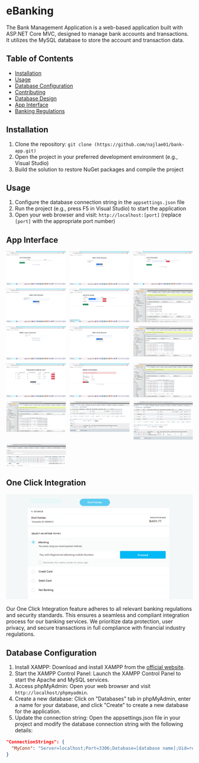 # eBanking

The Bank Management Application is a web-based application built with ASP.NET Core MVC, designed to manage bank accounts and transactions. It utilizes the MySQL database to store the account and transaction data.

## Table of Contents

- [Installation](#installation)
- [Usage](#usage)
- [Database Configuration](#database-configuration)
- [Contributing](#contributing)
- [Database Design](#database-design)
- [App Interface](#app-interface)
- [Banking Regulations](#banking-regulations)

## Installation

1. Clone the repository: `git clone (https://github.com/najlae01/bank-app.git)`
2. Open the project in your preferred development environment (e.g., Visual Studio)
3. Build the solution to restore NuGet packages and compile the project

## Usage

1. Configure the database connection string in the `appsettings.json` file
2. Run the project (e.g., press F5 in Visual Studio) to start the application
3. Open your web browser and visit: `http://localhost:[port]` (replace `[port]` with the appropriate port number)

## App Interface

<div style="display: grid; grid-template-columns: repeat(3, 1fr); gap: 10px;">
    <img src="readme-images/1.png" width="200">
    <img src="readme-images/2.png" width="200">
    <img src="readme-images/3.png" width="200">
    <img src="readme-images/4.png" width="200">
    <img src="readme-images/5.png" width="200">
    <img src="readme-images/6.png" width="200">
    <img src="readme-images/7.png" width="200">
    <img src="readme-images/8.png" width="200">
    <img src="readme-images/10.png" width="200">
    <img src="readme-images/11.png" width="200">
    <img src="readme-images/12.png" width="200">
    <img src="readme-images/13.png" width="200">
    <img src="readme-images/14.png" width="200">
    <img src="readme-images/compte.png" width="200">
    <img src="readme-images/mouvement.png" width="200">
    <img src="readme-images/tables.png" width="200">
</div>

## One Click Integration

![One Click Integration](readme-images/eBank%20Integration%20With%20API%20in%20any%20website.png)

Our One Click Integration feature adheres to all relevant banking regulations and security standards. This ensures a seamless and compliant integration process for our banking services. We prioritize data protection, user privacy, and secure transactions in full compliance with financial industry regulations.

## Database Configuration

1. Install XAMPP: Download and install XAMPP from the [official website](https://www.apachefriends.org/index.html).
2. Start the XAMPP Control Panel: Launch the XAMPP Control Panel to start the Apache and MySQL services.
3. Access phpMyAdmin: Open your web browser and visit `http://localhost/phpmyadmin`.
4. Create a new database: Click on "Databases" tab in phpMyAdmin, enter a name for your database, and click "Create" to create a new database for the application.
5. Update the connection string: Open the appsettings.json file in your project and modify the database connection string with the following details:

```json
"ConnectionStrings": {
  "MyConn": "Server=localhost;Port=3306;Database=[database name];Uid=root;Pwd=[password];"
}
